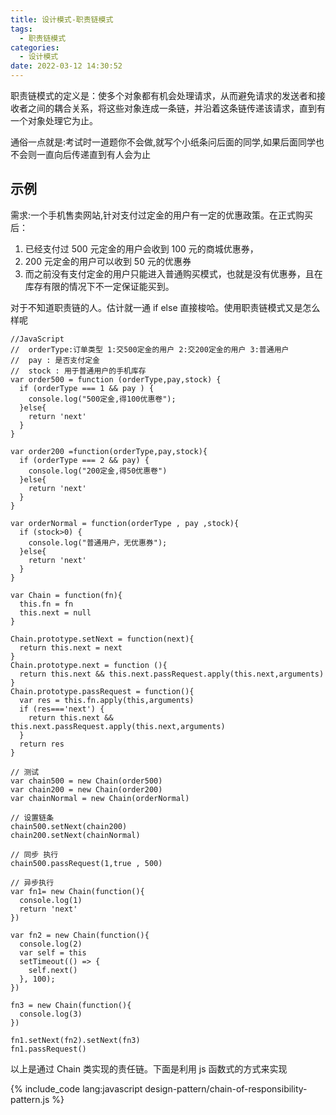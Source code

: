 ```yaml
---
title: 设计模式-职责链模式
tags:
  - 职责链模式
categories:
  - 设计模式
date: 2022-03-12 14:30:52
---
```


职责链模式的定义是：使多个对象都有机会处理请求，从而避免请求的发送者和接收者之间的耦合关系，将这些对象连成一条链，并沿着这条链传递该请求，直到有一个对象处理它为止。

通俗一点就是:考试时一道题你不会做,就写个小纸条问后面的同学,如果后面同学也不会则一直向后传递直到有人会为止

<!-- more -->

## 示例

需求:一个手机售卖网站,针对支付过定金的用户有一定的优惠政策。在正式购买后：

1. 已经支付过 500 元定金的用户会收到 100 元的商城优惠券，
2. 200 元定金的用户可以收到 50 元的优惠券
3. 而之前没有支付定金的用户只能进入普通购买模式，也就是没有优惠券，且在库存有限的情况下不一定保证能买到。

对于不知道职责链的人。估计就一通 if else 直接梭哈。使用职责链模式又是怎么样呢

```JS
//JavaScript
//  orderType:订单类型 1:交500定金的用户 2:交200定金的用户 3:普通用户
//  pay : 是否支付定金
//  stock : 用于普通用户的手机库存
var order500 = function (orderType,pay,stock) {
  if (orderType === 1 && pay ) {
    console.log("500定金,得100优惠卷");
  }else{
    return 'next'
  }
}

var order200 =function(orderType,pay,stock){
  if (orderType === 2 && pay) {
    console.log("200定金,得50优惠卷")
  }else{
    return 'next'
  }
}

var orderNormal = function(orderType , pay ,stock){
  if (stock>0) {
    console.log("普通用户，无优惠券");
  }else{
    return 'next'
  }
}

var Chain = function(fn){
  this.fn = fn
  this.next = null
}

Chain.prototype.setNext = function(next){
  return this.next = next
}
Chain.prototype.next = function (){
  return this.next && this.next.passRequest.apply(this.next,arguments)
}
Chain.prototype.passRequest = function(){
  var res = this.fn.apply(this,arguments)
  if (res==='next') {
    return this.next && this.next.passRequest.apply(this.next,arguments)
  }
  return res
}

// 测试
var chain500 = new Chain(order500)
var chain200 = new Chain(order200)
var chainNormal = new Chain(orderNormal)

// 设置链条
chain500.setNext(chain200)
chain200.setNext(chainNormal)

// 同步 执行
chain500.passRequest(1,true , 500)

// 异步执行
var fn1= new Chain(function(){
  console.log(1)
  return 'next'
})

var fn2 = new Chain(function(){
  console.log(2)
  var self = this
  setTimeout(() => {
    self.next()
  }, 100);
})

fn3 = new Chain(function(){
  console.log(3)
})

fn1.setNext(fn2).setNext(fn3)
fn1.passRequest()
```

以上是通过 Chain 类实现的责任链。下面是利用 js 函数式的方式来实现

{% include_code lang:javascript design-pattern/chain-of-responsibility-pattern.js %}
